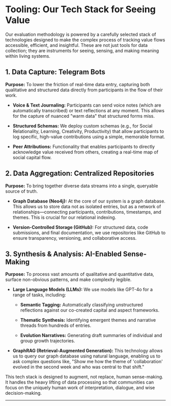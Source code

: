 # **Tooling: Our Tech Stack for Seeing Value**

Our evaluation methodology is powered by a carefully selected stack of technologies designed to make the complex process of tracking value flows accessible, efficient, and insightful. These are not just tools for data collection; they are instruments for seeing, sensing, and making meaning within living systems.

## **1. Data Capture: Telegram Bots**

**Purpose:** To lower the friction of real-time data entry, capturing both qualitative and structured data directly from participants in the flow of their work.

- **Voice & Text Journaling:** Participants can send voice notes (which are automatically transcribed) or text reflections at any moment. This allows for the capture of nuanced "warm data" that structured forms miss.
    
- **Structured Schemas:** We deploy custom schemas (e.g., for Social Relationality, Learning, Creativity, Productivity) that allow participants to log specific, high-value contributions using a simple, memorable format.
    
- **Peer Attributions:** Functionality that enables participants to directly acknowledge value received from others, creating a real-time map of social capital flow.
    

## **2. Data Aggregation: Centralized Repositories**

**Purpose:** To bring together diverse data streams into a single, queryable source of truth.

- **Graph Database (Neo4j):** At the core of our system is a graph database. This allows us to store data not as isolated entries, but as a network of relationships—connecting participants, contributions, timestamps, and themes. This is crucial for our relational indexing.
    
- **Version-Controlled Storage (GitHub):** For structured data, code submissions, and final documentation, we use repositories like GitHub to ensure transparency, versioning, and collaborative access.
    

## **3. Synthesis & Analysis: AI-Enabled Sense-Making**

**Purpose:** To process vast amounts of qualitative and quantitative data, surface non-obvious patterns, and make complexity legible.

- **Large Language Models (LLMs):** We use models like GPT-4o for a range of tasks, including:
    
    - **Semantic Tagging:** Automatically classifying unstructured reflections against our co-created capital and aspect frameworks.
        
    - **Thematic Synthesis:** Identifying emergent themes and narrative threads from hundreds of entries.
        
    - **Evolution Narratives:** Generating draft summaries of individual and group growth trajectories.
        
- **GraphRAG (Retrieval-Augmented Generation):** This technology allows us to query our graph database using natural language, enabling us to ask complex questions like, "Show me how the theme of 'collaboration' evolved in the second week and who was central to that shift."
    

This tech stack is designed to augment, not replace, human sense-making. It handles the heavy lifting of data processing so that communities can focus on the uniquely human work of interpretation, dialogue, and wise decision-making.

---
